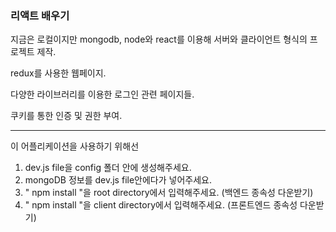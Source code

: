 ### 리액트 배우기
지금은 로컬이지만 mongodb, node와 react를 이용해 서버와 클라이언트 형식의 프로젝트 제작.

redux를 사용한 웹페이지.

다양한 라이브러리를 이용한 로그인 관련 페이지들.

쿠키를 통한 인증 및 권한 부여.

------------------------------------------------------------------------------------

이 어플리케이션을 사용하기 위해선 

1. dev.js file을 config 폴더 안에 생성해주세요.  
2. mongoDB 정보를 dev.js file안에다가 넣어주세요. 
3. " npm install "을 root directory에서 입력해주세요.  (백엔드 종속성 다운받기) 
4. " npm install "을 client directory에서 입력해주세요.  (프론트엔드 종속성 다운받기) 
